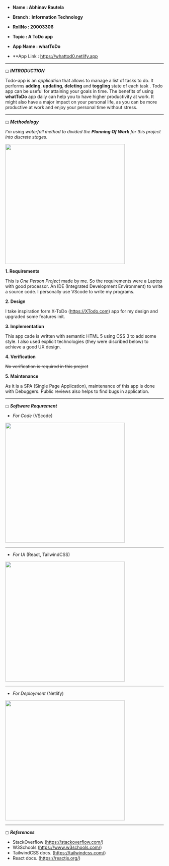 - **Name : Abhinav Rautela**

- **Branch : Information Technology**

- **RollNo : 20003306** 

- **Topic : A ToDo app**

- **App Name : whatToDo**

- **App Link : <a target="_blank">https://whattod0.netlify.app</a>

--------

◻ ***INTRODUCTION***


Todo-app is an *application* that allows to manage a list of tasks to do. It performs **adding**, **updating**, **deleting** and **toggling** state of each task . Todo app can be useful for  attaining your goals in time. The benefits of using **whatToDo** app daily can help you to have higher productivity at work. It might also have a major impact on your personal life, as you can be more productive at work and enjoy your personal time without stress.

--------

◻ ***Methodology***

 _I'm using waterfall method to divided the **Planning Of Work** for this project into discrete stages_.

<img src="https://www.edrawsoft.com/templates/images/waterfall-methodology.png" width="380px"/>


**1. Requirements**

This is *One Person Project* made by me. So the requirements were a Laptop with good processor. An IDE (Integrated Development Environment) to write a source code. I personally
use VScode to write my programs.

**2. Design**

I take inspiration form X-ToDo (<a href="https://todo-app-xstate-react.netlify.app" target="_blank">https://XTodo.com</a>) app for my design and upgraded some features init.


**3. Implementation**

This app cade is written with semantic HTML 5 using CSS 3 to add some style. I also used  explicit technologies (they were discribed below) to achieve a good UX design.

**4. Verification**

~~No verification is required in this project~~

 
**5. Maintenance**

As it is a SPA (Single Page Application),  maintenance of this app is done with Debuggers. Public reviews also helps to find bugs in application. 

--------

◻ ***Software Requrement***

- *For Code* (VScode)

<img src="https://wallpaperaccess.com/full/5809796.png" width="380px"/>

---

- *For UI* (React, TailwindCSS) 

<img src="https://miro.medium.com/max/1400/1*6kX5D75l04BSZ6llEd9qWQ.png" width="380px"/>

---

- *For Deployment* (Netlify) 

<img src="https://www.netlify.com/img/global/meta-image.jpg" width="380px"/>

--------

◻ ***References***
- StackOverflow
(<a href="https://stackoverflow.com/" target="_blank">https://stackoverflow.com/</a>)
- W3Schools
(<a href="https://www.w3schools.com/" target="_blank">https://www.w3schools.com/</a>)
- TailwindCSS docs.
(<a href="https://tailwindcss.com/" target="_blank">https://tailwindcss.com/</a>)
- React docs.
(<a href="https://reactjs.org/" target="_blank">https://reactjs.org/</a>)



